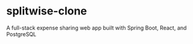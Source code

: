 # splitwise-clone
A full-stack expense sharing web app built with Spring Boot, React, and PostgreSQL
